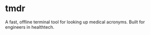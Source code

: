 # tmdr
A fast, offline terminal tool for looking up medical acronyms. Built for engineers in healthtech.
